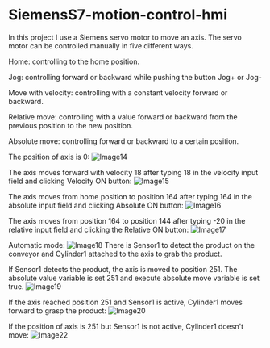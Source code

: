 # SiemensS7-motion-control-hmi
In this project I use a Siemens servo motor to move an axis.
The servo motor can be controlled manually in five different ways.

Home: controlling to the home position.

Jog: controlling forward or backward while pushing the button Jog+ or Jog-

Move with velocity: controlling with a constant velocity forward or backward.

Relative move: controlling with a value forward or backward from the previous position to the new position.

Absolute move: controlling forward or backward to a certain position.

The position of axis is 0:
![Image14](https://github.com/user-attachments/assets/e308db97-479c-4e3d-a04a-5b9698ad64f3)


The axis moves forward with velocity 18 after typing 18 in the velocity input field and clicking Velocity ON button:
![Image15](https://github.com/user-attachments/assets/7b5a9dcb-7d36-400b-be4c-ff9c6512960b)

The axis moves from home position to position 164 after typing 164 in the absolute input field and clicking Absolute ON button:
![Image16](https://github.com/user-attachments/assets/90cd8461-de28-4347-ac61-bc32c251b593)

The axis moves from position 164 to position 144 after typing -20 in the relative input field and clicking the Relative ON button:
![Image17](https://github.com/user-attachments/assets/28c3bb0f-5084-4a04-8f61-d2808bea6966)

Automatic mode:
![Image18](https://github.com/user-attachments/assets/10aeb422-a42d-450a-9ee3-4b3c5a0cbffc)
There is Sensor1 to detect the product on the conveyor and Cylinder1 attached to the axis to grab the product.

If Sensor1 detects the product, the axis is moved to position 251. The absolute value variable is set 251 and execute absolute move variable is set true.
![Image19](https://github.com/user-attachments/assets/51cce9f4-1409-4fe2-9178-9b82488aca2a)

If the axis reached position 251 and Sensor1 is active, Cylinder1 moves forward to grasp the product:
![Image20](https://github.com/user-attachments/assets/e0dba987-59e4-45c4-8a08-9560df5ccc04)

If the position of axis is 251 but Sensor1 is not active, Cylinder1 doesn't move:
![Image22](https://github.com/user-attachments/assets/08b97ac8-190f-48b7-964c-2bd51d5ed0fb)













